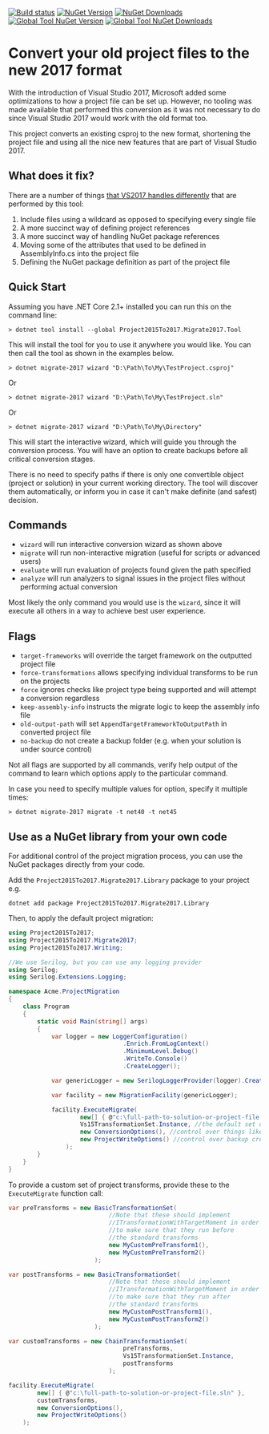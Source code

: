 [![Build status](https://ci.appveyor.com/api/projects/status/bpo5n2yehpqrxbc4?svg=true)](https://ci.appveyor.com/project/hvanbakel/csprojtovs2017)
[![NuGet Version](https://img.shields.io/nuget/v/Project2015To2017.svg?label=Nupkg%20Version)](https://www.nuget.org/packages/Project2015To2017)
[![NuGet Downloads](https://img.shields.io/nuget/dt/Project2015To2017.svg?label=Nupkg%20Downloads)](https://www.nuget.org/packages/Project2015To2017)
[![Global Tool NuGet Version](https://img.shields.io/nuget/v/Project2015To2017.Migrate2017.Tool.svg?label=Global%20Tool%20Version)](https://www.nuget.org/packages/Project2015To2017.Migrate2017.Tool)
[![Global Tool NuGet Downloads](https://img.shields.io/nuget/dt/Project2015To2017.Migrate2017.Tool.svg?label=Global%20Tool%20Downloads)](https://www.nuget.org/packages/Project2015To2017.Migrate2017.Tool)

# Convert your old project files to the new 2017 format
With the introduction of Visual Studio 2017, Microsoft added some optimizations to how a project file can be set up. However, no tooling was made available that performed this conversion as it was not necessary to do since Visual Studio 2017 would work with the old format too.

This project converts an existing csproj to the new format, shortening the project file and using all the nice new features that are part of Visual Studio 2017.

## What does it fix?
There are a number of things [that VS2017 handles differently](http://www.natemcmaster.com/blog/2017/03/09/vs2015-to-vs2017-upgrade/) that are performed by this tool:
1. Include files using a wildcard as opposed to specifying every single file
2. A more succinct way of defining project references
3. A more succinct way of handling NuGet package references
4. Moving some of the attributes that used to be defined in AssemblyInfo.cs into the project file
5. Defining the NuGet package definition as part of the project file

## Quick Start
Assuming you have .NET Core 2.1+ installed you can run this on the command line:
```
> dotnet tool install --global Project2015To2017.Migrate2017.Tool
```

This will install the tool for you to use it anywhere you would like. You can then call the tool as shown in the examples below.

```
> dotnet migrate-2017 wizard "D:\Path\To\My\TestProject.csproj"
```

Or

```
> dotnet migrate-2017 wizard "D:\Path\To\My\TestProject.sln"
```

Or

```
> dotnet migrate-2017 wizard "D:\Path\To\My\Directory"
```

This will start the interactive wizard, which will guide you through the conversion process.
You will have an option to create backups before all critical conversion stages.

There is no need to specify paths if there is only one convertible object (project or solution) in your current working directory.
The tool will discover them automatically, or inform you in case it can't make definite (and safest) decision.

## Commands
* `wizard` will run interactive conversion wizard as shown above
* `migrate` will run non-interactive migration (useful for scripts or advanced users)
* `evaluate` will run evaluation of projects found given the path specified
* `analyze` will run analyzers to signal issues in the project files without performing actual conversion

Most likely the only command you would use is the `wizard`, since it will execute all others in a way to achieve best user experience.

## Flags
* `target-frameworks` will override the target framework on the outputted project file
* `force-transformations` allows specifying individual transforms to be run on the projects
* `force` ignores checks like project type being supported and will attempt a conversion regardless
* `keep-assembly-info` instructs the migrate logic to keep the assembly info file
* `old-output-path` will set `AppendTargetFrameworkToOutputPath` in converted project file
* `no-backup` do not create a backup folder (e.g. when your solution is under source control)

Not all flags are supported by all commands, verify help output of the command to learn which options apply to the particular command.

In case you need to specify multiple values for option, specify it multiple times:

```
> dotnet migrate-2017 migrate -t net40 -t net45
```

## Use as a NuGet library from your own code

For additional control of the project migration process, you can use the NuGet packages directly from your code.

Add the `Project2015To2017.Migrate2017.Library` package to your project e.g.

```
dotnet add package Project2015To2017.Migrate2017.Library
```

Then, to apply the default project migration:

```c#
using Project2015To2017;
using Project2015To2017.Migrate2017;
using Project2015To2017.Writing;

//We use Serilog, but you can use any logging provider
using Serilog;
using Serilog.Extensions.Logging;

namespace Acme.ProjectMigration
{
    class Program
    {
        static void Main(string[] args)
        {
            var logger = new LoggerConfiguration()
                                .Enrich.FromLogContext()
                                .MinimumLevel.Debug()
                                .WriteTo.Console()
                                .CreateLogger();

            var genericLogger = new SerilogLoggerProvider(logger).CreateLogger(nameof(Serilog));

            var facility = new MigrationFacility(genericLogger);

            facility.ExecuteMigrate(
                    new[] { @"c:\full-path-to-solution-or-project-file.sln" },
                    Vs15TransformationSet.Instance, //the default set of project file transformations
                    new ConversionOptions(), //control over things like target framework and AssemblyInfo treatment
                    new ProjectWriteOptions() //control over backup creation and custom source control logic
                );
        }
    }
}
```

To provide a custom set of project transforms, provide these to the `ExecuteMigrate` function call:

```c#
var preTransforms = new BasicTransformationSet(
							//Note that these should implement
							//ITransformationWithTargetMoment in order 
							//to make sure that they run before 
							//the standard transforms
							new MyCustomPreTransform1(),
							new MyCustomPreTransform2()
						);

var postTransforms = new BasicTransformationSet(
							//Note that these should implement 
							//ITransformationWithTargetMoment in order 
							//to make sure that they run after 
							//the standard transforms
							new MyCustomPostTransform1(),
							new MyCustomPostTransform2()
						);

var customTransforms = new ChainTransformationSet(
								preTransforms,
								Vs15TransformationSet.Instance,
								postTransforms
							);

facility.ExecuteMigrate(
        new[] { @"c:\full-path-to-solution-or-project-file.sln" },
        customTransforms,
        new ConversionOptions(),
        new ProjectWriteOptions()
    );
```

